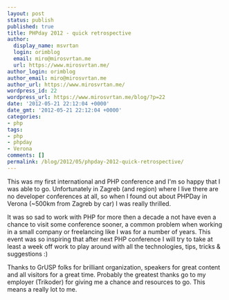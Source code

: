 ```yaml
---
layout: post
status: publish
published: true
title: PHPday 2012 - quick retrospective
author:
  display_name: msvrtan
  login: orimblog
  email: miro@mirosvrtan.me
  url: https://www.mirosvrtan.me/
author_login: orimblog
author_email: miro@mirosvrtan.me
author_url: https://www.mirosvrtan.me/
wordpress_id: 22
wordpress_url: https://www.mirosvrtan.me/blog/?p=22
date: '2012-05-21 22:12:04 +0000'
date_gmt: '2012-05-21 22:12:04 +0000'
categories:
- php
tags:
- php
- phpday
- Verona
comments: []
permalink: /blog/2012/05/phpday-2012-quick-retrospective/
---
```

<p>This was my first international and PHP conference and I'm so happy that I was able to go. Unfortunately in Zagreb (and region) where I live there are no developer conferences at all, so when I found out about PHPDay in Verona (~500km from Zagreb by car) I was really thrilled.</p>
<p>It was so sad to work with PHP for more then a decade a not have even a chance to visit some conference sooner, a common problem when working in a small company or freelancing like I was for a number of years. This event was so inspiring that after next PHP conference I will try to take at least a week off work to play around with all the technologies, tips, tricks &amp; suggestions :)</p>
<p>Thanks to GrUSP folks for brilliant organization, speakers for great content and all visitors for a great time. Probably the greatest thanks go to my employer (Trikoder) for giving me a chance and resources to go. This means a really lot to me.</p>

